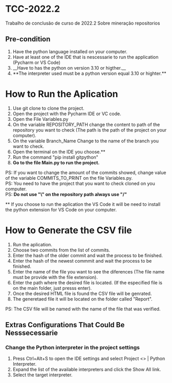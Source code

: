 # TCC-2022.2
Trabalho de conclusão de curso de 2022.2 Sobre mineração repositorios

## Pre-condition
<ol>
<li>Have the python language installed on your computer.</li>
<li>Have at least one of the IDE that is nescessarie to run the application (Pycharm or VS Code)</li>
<li> __Have to has the python on version 3.10 or higther.__ </li>
<li> **The interpreter used must be a python version equal 3.10 or highter.** </li>
  </ol>

# How to Run the Aplication
1. Use git clone to clone the project.
2. Open the project with the Pycharm IDE or VC code.
3. Open the File Variables.py
4. On the variable REPOSITORY_PATH change the content to path of the repository you want to check (The path is the path of the project on your computer).
5. On the variable Branch_Name Change to the name of the branch you want to check.
6. Open the terminal on the IDE you choose.**
7. Run the command "pip install gitpython"
8. **Go to the file Main.py to run the project.**

PS: If you want to change the amount of the commits showed, change value of the variable COMMITS_TO_PRINT on the file Variables.py.<br>
PS: You need to have the project that you want to check cloned on you computer.<br>
PS: **Do not use "\\" on the repository path always use "/"**<br>

** If you choose to run the aplication the VS Code it will be need to install the python extension for VS Code on your computer.

# How to Generate the CSV file
1. Run the aplication.
2. Choose two commits from the list of commits.
3. Enter the hash of the older commit and wait the process to be finished.
4. Enter the hash of the newest commmit and wait the process to be finished.
5. Enter the name of the file you want to see the diferences (The file name must be provide with the file extension).
6. Enter the path where the desired file is located. (If the especified file is on the main folder, just presss enter).
7. Once the desired HTML file is found the CSV file will be genrated.
8. The generetaed file it will be located on the folder called "Report".

PS: The CSV file will be named with the name of the file that was verified.

## Extras Configurations That Could Be Nesssecessarie
### Change the Python interpreter in the project settings
1. Press Ctrl+Alt+S to open the IDE settings and select Project <<project name>> | Python Interpreter.
2. Expand the list of the available interpreters and click the Show All link.
3. Select the target interpreter.
